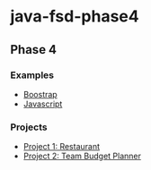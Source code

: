 # java-fsd-phase4

## Phase 4

### Examples

* [Boostrap](./boostrap-examples)
* [Javascript](./javascript-examples)


### Projects

* [Project 1: Restaurant](./restaurant-frontend)
* [Project 2: Team Budget Planner](./team-budget-planner) 
